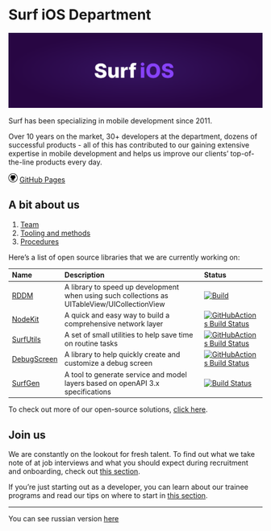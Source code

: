 # Surf iOS Department

<img src="img/ios-department-logo.svg" class="site-logo">

Surf has been specializing in mobile development since 2011.

Over 10 years on the market, 30+ developers at the department, dozens of successful products - all of this has contributed to our gaining extensive expertise in mobile development and helps us improve our clients’ top-of-the-line products every day.

<img src="img/github-icon.svg" width="18" height="18"> [GitHub Pages](https://surfstudio.github.io/Surf-iOS-Developers/)

## A bit about us

1. [Team](Docs/team.md)
2. [Tooling and methods](Docs/tech-stack/techStack.md)
3. [Procedures](Docs/processes.md)

Here’s a list of open source libraries that we are currently working on:

| Name | Description | Status |
| :--- | :--- | :--- |
| [RDDM](https://github.com/surfstudio/ReactiveDataDisplayManager) | A library to speed up development when using such collections as UITableView/UICollectionView | [![Build](https://github.com/surfstudio/ReactiveDataDisplayManager/actions/workflows/Build.yml/badge.svg)](https://github.com/surfstudio/ReactiveDataDisplayManager/actions/workflows/Build.yml) |
| [NodeKit](https://github.com/surfstudio/NodeKit) | A quick and easy way to build a comprehensive network layer | [![GitHubActions Build Status](https://github.com/surfstudio/NodeKit/workflows/CI/badge.svg)](https://github.com/surfstudio/NodeKit/actions) |
| [SurfUtils](https://github.com/surfstudio/iOS-Utils) | A set of small utilities to help save time on routine tasks | [![GitHubActions Build Status](https://github.com/surfstudio/iOS-Utils/workflows/CI/badge.svg)](https://github.com/surfstudio/iOS-Utils/actions) |
| [DebugScreen](https://github.com/surfstudio/debug-screen-ios) | A library to help quickly create and customize a debug screen | [![GitHubActions Build Status](https://github.com/surfstudio/debug-screen-ios/workflows/CI/badge.svg)](https://github.com/surfstudio/debug-screen-ios/actions) |
| [SurfGen](https://github.com/surfstudio/SurfGen) | A tool to generate service and model layers based on openAPI 3.x specifications | [![Build Status](https://github.com/surfstudio/SurfGen/workflows/release/badge.svg)](https://github.com/surfstudio/SurfGen/actions) |

To check out more of our open-source solutions, [click here](Docs/tech-stack/open-source.md).

## Join us

We are constantly on the lookout for fresh talent. To find out what we take note of at job interviews and what you should expect during recruitment and onboarding, check out [this section](Docs/Hiring/hiring.md).

If you’re just starting out as a developer, you can learn about our trainee programs and read our tips on where to start in [this section](Docs/Hiring/students.md).

---

You can see russian version [here](ru/README_ru.md)